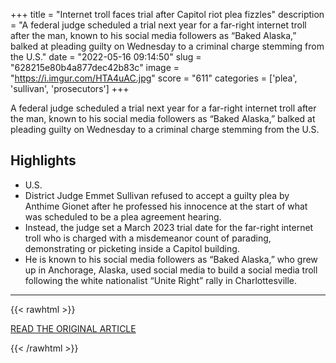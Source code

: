 +++
title = "Internet troll faces trial after Capitol riot plea fizzles"
description = "A federal judge scheduled a trial next year for a far-right internet troll after the man, known to his social media followers as “Baked Alaska,” balked at pleading guilty on Wednesday to a criminal charge stemming from the U.S."
date = "2022-05-16 09:14:50"
slug = "628215e80b4a877dec42b83c"
image = "https://i.imgur.com/HTA4uAC.jpg"
score = "611"
categories = ['plea', 'sullivan', 'prosecutors']
+++

A federal judge scheduled a trial next year for a far-right internet troll after the man, known to his social media followers as “Baked Alaska,” balked at pleading guilty on Wednesday to a criminal charge stemming from the U.S.

## Highlights

- U.S.
- District Judge Emmet Sullivan refused to accept a guilty plea by Anthime Gionet after he professed his innocence at the start of what was scheduled to be a plea agreement hearing.
- Instead, the judge set a March 2023 trial date for the far-right internet troll who is charged with a misdemeanor count of parading, demonstrating or picketing inside a Capitol building.
- He is known to his social media followers as “Baked Alaska,” who grew up in Anchorage, Alaska, used social media to build a social media troll following the white nationalist “Unite Right” rally in Charlottesville.

---

{{< rawhtml >}}
  <p class="article-category">
    <a target="_blank" href="https://apnews.com/article/capitol-siege-alaska-riots-d62b4e1038d2c86a6976b43134f107a5">READ THE ORIGINAL ARTICLE</a>
  </p>
{{< /rawhtml >}}
